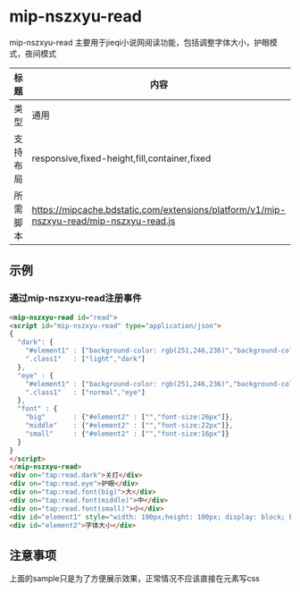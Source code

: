 # mip-nszxyu-read

mip-nszxyu-read 主要用于jieqi小说网阅读功能，包括调整字体大小，护眼模式，夜间模式

标题|内容
----|----
类型|通用
支持布局|responsive,fixed-height,fill,container,fixed
所需脚本|https://mipcache.bdstatic.com/extensions/platform/v1/mip-nszxyu-read/mip-nszxyu-read.js

## 示例

### 通过mip-nszxyu-read注册事件
```html
<mip-nszxyu-read id="read">
<script id="mip-nszxyu-read" type="application/json">
{
  "dark": {
    "#element1" : ["background-color: rgb(251,246,236)","background-color: rgb(50,50,50)"],
    ".class1"   : ["light","dark"]
  },
  "eye" : {
    "#element1" : ["background-color: rgb(251,246,236)","background-color: rgb(230,236,210)"],
    ".class1"   : ["normal","eye"]
  },
  "font" : {
    "big"       : {"#element2" : ["","font-size:26px"]},
    "middle"    : {"#element2" : ["","font-size:22px"]},
    "small"     : {"#element2" : ["","font-size:16px"]}
  }
}
</script>
</mip-nszxyu-read>
<div on="tap:read.dark">关灯</div>
<div on="tap:read.eye">护眼</div>
<div on="tap:read.font(big)">大</div>
<div on="tap:read.font(middle)">中</div>
<div on="tap:read.font(small)">小</div>
<div id="element1" style="width: 100px;height: 100px; display: block; background-color: rgb(251,246,236)"></div>
<div id="element2">字体大小</div>
```

## 注意事项

上面的sample只是为了方便展示效果，正常情况不应该直接在元素写css

